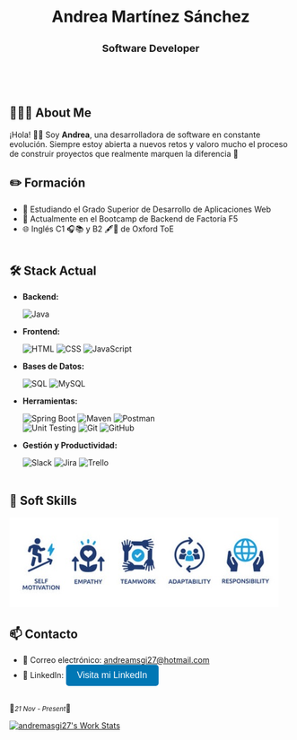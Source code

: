 
<div align="center">
  <img src="https://media.tenor.com/yzNFALESODQAAAAM/coding-hack.gif" width="100%" height="15px" />
  <h1><strong> Andrea Martínez Sánchez </strong></h1>
  <p style="font-size: 18px; padding:10px; text-align:center;">
    <strong>Software Developer</strong><br>
  </p>
</div>
<div align="center">
  <img src="https://media.tenor.com/yzNFALESODQAAAAM/coding-hack.gif" width="100%" height="15px" />
</div>
<br>

## 👩🏻‍💻 About Me  

  ¡Hola! 👋🏻 Soy **Andrea**, una desarrolladora de software en constante evolución. Siempre estoy abierta a nuevos retos y valoro mucho el proceso de construir proyectos que realmente marquen la diferencia 🌟

## ✏️ Formación
- 📖 Estudiando el Grado Superior de Desarrollo de Aplicaciones Web
- 🔭 Actualmente en el Bootcamp de Backend de Factoría F5
- 🌐 Inglés C1 🎧📚 y B2 🖋️💬 de Oxford ToE
<br><br>

## 🛠️ Stack Actual
- **Backend:**

  ![Java](https://img.shields.io/badge/Java-007396?style=for-the-badge&logo=java&logoColor=white)
 

- **Frontend:**

  
  ![HTML](https://img.shields.io/badge/HTML5-E34F26?style=for-the-badge&logo=html5&logoColor=white)
  ![CSS](https://img.shields.io/badge/CSS3-1572B6?style=for-the-badge&logo=css3&logoColor=white)
  ![JavaScript](https://img.shields.io/badge/JavaScript-F7DF1E?style=for-the-badge&logo=javascript&logoColor=black)
  
- **Bases de Datos:**
  
  ![SQL](https://img.shields.io/badge/SQL-003B57?style=for-the-badge&logo=postgresql&logoColor=white)
  ![MySQL](https://img.shields.io/badge/MySQL-4479A1?style=for-the-badge&logo=mysql&logoColor=white)

- **Herramientas:**
  
  ![Spring Boot](https://img.shields.io/badge/Spring_Boot-6DB33F?style=for-the-badge&logo=spring&logoColor=white)
  ![Maven](https://img.shields.io/badge/Maven-C71A36?style=for-the-badge&logo=apache-maven&logoColor=white)
  ![Postman](https://img.shields.io/badge/Postman-FF6C37?style=for-the-badge&logo=postman&logoColor=white)  
  ![Unit Testing](https://img.shields.io/badge/Unit_Testing-007ACC?style=for-the-badge&logo=testing-library&logoColor=white)
  ![Git](https://img.shields.io/badge/Git-F05032?style=for-the-badge&logo=git&logoColor=white)
  ![GitHub](https://img.shields.io/badge/GitHub-181717?style=for-the-badge&logo=github&logoColor=white)

- **Gestión y Productividad:**

  ![Slack](https://img.shields.io/badge/Slack-4A154B?style=for-the-badge&logo=slack&logoColor=white)
  ![Jira](https://img.shields.io/badge/Jira-0052CC?style=for-the-badge&logo=jira&logoColor=white)
  ![Trello](https://img.shields.io/badge/Trello-0079BF?style=for-the-badge&logo=trello&logoColor=white)
<br><br>
## 👤 Soft Skills
 <img src="SoftSkills.png" />


## 📫 Contacto
- 📧 Correo electrónico: [andreamsgi27@hotmail.com](mailto:andreamsgi27@hotmail.com)
- 💼 LinkedIn: <a href="https://linkedin.com/in/andrea-martinez-sanchez" target="_blank" style="text-decoration: none;">
  <button style="
    background-color: #0077B5;
    color: white;
    padding: 10px 20px;
    border: none;
    border-radius: 5px;
    font-size: 16px;
    cursor: pointer;
  ">
    Visita mi LinkedIn
  </button>
</a>
<br>
🔹<small><i>21 Nov - Present</i></small>🔹

[![andremasgi27's Work Stats](https://github-readme-stats.vercel.app/api/wakatime?username=andreamsgi27&layout=compact)](https://wakatime.com/@andreamsgi27)

